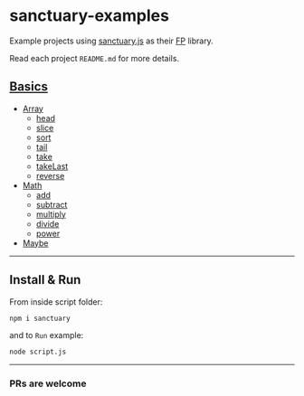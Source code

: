 # sanctuary-examples

Example projects using [sanctuary.js](https://github.com/sanctuary-js/sanctuary) as their [FP](https://en.wikipedia.org/wiki/Functional_programming) library.

Read each project `README.md` for more details.

## [Basics](basics/README.md)

- [Array](basics/array/README.md)
  - [head](basics/array/head.md)
  - [slice](basics/array/slice.md)
  - [sort](basics/array/sort.md)
  - [tail](basics/array/tail.md)
  - [take](basics/array/take.md)
  - [takeLast](basics/array/take-last.md)
  - [reverse](basics/array/reverse.md)
- [Math](basics/math/README.md)
  - [add](basics/math/add.md)
  - [subtract](basics/math/sub.md)
  - [multiply](basics/math/mult.md)
  - [divide](basics/math/div.md)
  - [power](basics/math/pow.md)
- [Maybe](COMINGSOON.md)

----------

## Install & Run

From inside script folder:

```bash
npm i sanctuary
```

and to `Run` example:

```bash
node script.js
```

----------

### PRs are welcome